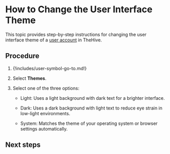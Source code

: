 # How to Change the User Interface Theme

This topic provides step-by-step instructions for changing the user interface theme of a [user account](about-user-accounts.md) in TheHive.

<h2>Procedure</h2>

1. {!includes/user-symbol-go-to.md!}

2. Select **Themes**.

3. Select one of the three options:

    * Light: Uses a light background with dark text for a brighter interface.

    * Dark: Uses a dark background with light text to reduce eye strain in low-light environments.

    * System: Matches the theme of your operating system or browser settings automatically.

<h2>Next steps</h2>
